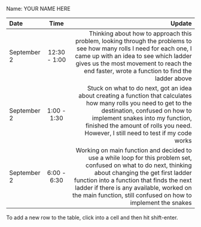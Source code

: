 Name: YOUR NAME HERE

| Date        |     Time     |                                                                                                                                                                                                                                                                                                             Update |
|:------------|:------------:|-------------------------------------------------------------------------------------------------------------------------------------------------------------------------------------------------------------------------------------------------------------------------------------------------------------------:|
| September 2 | 12:30 - 1:00 |                                                      Thinking about how to approach this problem, looking through the problems to see how many rolls I need for each one, I came up with an idea to see which ladder gives us the most movement to reach the end faster, wrote a function to find the ladder above |
| September 2 | 1:00 - 1:30  |                                     Stuck on what to do next, got an idea about creating a function that calculates how many rolls you need to get to the destination, confused on how to implement snakes into my function, finished the amount of rolls you need. However, I still need to test if my code works |
| September 2 | 6:00 - 6:30  | Working on main function and decided to use a while loop for this problem set, confused on what to do next, thinking about changing the get first ladder function into a function that finds the next ladder if there is any available, worked on the main function, still confused on how to implement the snakes |


To add a new row to the table, click into a cell and then hit shift-enter.